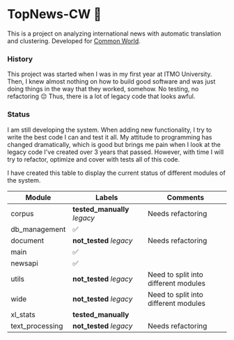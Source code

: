 # TopNews-CW 💫

This is a project on analyzing international news with automatic translation and clustering. Developed for [Common World](https://common.world).

### History 

This project was started when I was in my first year at ITMO University. Then, I knew almost nothing on how to build good software and was just doing things in the way that they worked, somehow. No testing, no refactoring 😔 Thus, there is a lot of legacy code that looks awful. 

### Status

I am still developing the system. When adding new functionality, I try to write the best code I can and test it all. My attitude to programming has changed dramatically, which is good but brings me pain when I look at the legacy code I've created over 3 years that passed. However, with time I will try to refactor, optimize and cover with tests all of this code. 

I have created this table to display the current status of different modules of the system.

| Module         | Labels       | Comments                  |
|----------------|--------------|---------------------------|
|corpus |**tested_manually** *legacy* |Needs refactoring
|db_management | ✅
|document |**not_tested** *legacy* |Needs refactoring
|main|✅
|newsapi|✅
|utils|**not_tested** *legacy*|Need to split into different modules
|wide|**not_tested** *legacy*|Need to split into different modules
|xl_stats|**tested_manually**|
|text_processing|**not_tested** *legacy*|Needs refactoring
